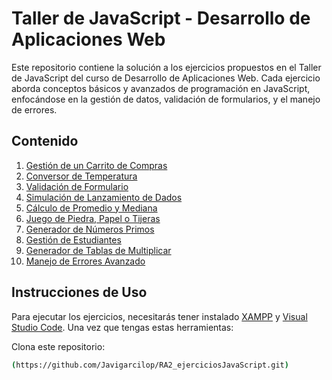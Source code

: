 # Taller de JavaScript - Desarrollo de Aplicaciones Web

Este repositorio contiene la solución a los ejercicios propuestos en el Taller de JavaScript del curso de Desarrollo de Aplicaciones Web. Cada ejercicio aborda conceptos básicos y avanzados de programación en JavaScript, enfocándose en la gestión de datos, validación de formularios, y el manejo de errores.

## Contenido

1. [Gestión de un Carrito de Compras](#gestión-de-un-carrito-de-compras)
2. [Conversor de Temperatura](#conversor-de-temperatura)
3. [Validación de Formulario](#validación-de-formulario)
4. [Simulación de Lanzamiento de Dados](#simulación-de-lanzamiento-de-dados)
5. [Cálculo de Promedio y Mediana](#cálculo-de-promedio-y-mediana)
6. [Juego de Piedra, Papel o Tijeras](#juego-de-piedra-papel-o-tijeras)
7. [Generador de Números Primos](#generador-de-números-primos)
8. [Gestión de Estudiantes](#gestión-de-estudiantes)
9. [Generador de Tablas de Multiplicar](#generador-de-tablas-de-multiplicar)
10. [Manejo de Errores Avanzado](#manejo-de-errores-avanzado)

## Instrucciones de Uso

Para ejecutar los ejercicios, necesitarás tener instalado [XAMPP](https://www.apachefriends.org/index.html) y [Visual Studio Code](https://code.visualstudio.com/). Una vez que tengas estas herramientas:

  Clona este repositorio:
   ```bash
   (https://github.com/Javigarcilop/RA2_ejerciciosJavaScript.git)
   

